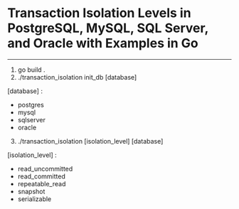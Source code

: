 # Transaction Isolation Levels in PostgreSQL, MySQL, SQL Server, and Oracle with Examples in Go

*************************************************************************

1) go build .
2) ./transaction_isolation init_db [database]
  
[database] : 
- postgres
- mysql
- sqlserver
- oracle
3) ./transaction_isolation [isolation_level] [database]

[isolation_level] :
- read_uncommitted
- read_committed
- repeatable_read
- snapshot
- serializable